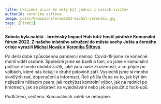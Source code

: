 ```yaml
---
title: Uklizené ulice by měly být jednou z našich vizitek
authorId: veronika.siftova
image: posts/komunalniforum2022-michal-veronika.jpg
tags: [Piráti]
---
```


**Sobota byla nabitá - brněnský Impact Hub totiž hostil pirátské Komunální fórum 2022. Z našeho místního sdružení do města sochy Jošta a černého orloje vyrazili [Michal Novák](https://praha8.pirati.cz/lide/michal-novak.html) a [Veronika Šiftová](https://praha8.pirati.cz/lide/veronika-siftova.html).**

Po delší době způsobenou pandemií nemoci Covid-19 jsme se konečně mohli vidět osobně. Společně jsme se bavili o tom, co jsme v komunální politice v tomto období zažili, jaké jsou naše zkušenosti, a co přijde po volbách, které nás čekají v druhé polovině září. Vyslechli jsme si mnoho skvělých rad, doporučení a informací. Řeč přišla třeba na to, jak být tím nejlepším hlídacím psem, jak rozhýbat kontrolní výbor, jak na radnici po kmotrech, jak se připravit na vyjednávání nebo jak se poučit z fuck-upů. 

Podtrženo, sečteno. Komunálních voleb se nebojíme.

